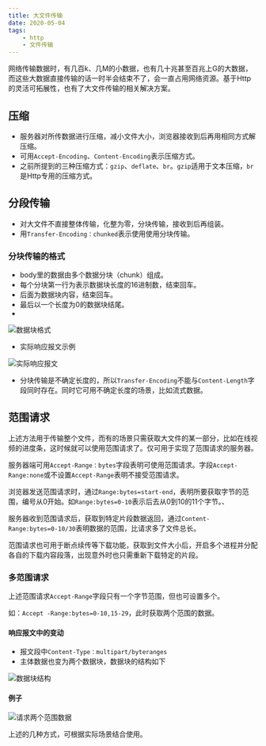 ```yaml
---
title: 大文件传输
date: 2020-05-04
tags:
    - http
    - 文件传输
---
```


网络传输数据时，有几百k、几M的小数据，也有几十兆甚至百兆上G的大数据，而这些大数据直接传输的话一时半会结束不了，会一直占用网络资源。基于Http的灵活可拓展性，也有了大文件传输的相关解决方案。
## 压缩
- 服务器对所传数据进行压缩，减小文件大小，浏览器接收到后再用相同方式解压缩。
- 可用`Accept-Encoding`、`Content-Encoding`表示压缩方式。
- 之前所提到的三种压缩方式：`gzip`、`deflate`、`br`。`gzip`适用于文本压缩，`br`是Http专用的压缩方式。
## 分段传输
- 对大文件不直接整体传输，化整为零，分块传输，接收到后再组装。
- 用`Transfer-Encoding：chunked`表示使用使用分块传输。
### 分块传输的格式
- body里的数据由多个数据分块（chunk）组成。
- 每个分块第一行为表示数据块长度的16进制数，结束回车。
- 后面为数据块内容，结束回车。
- 最后以一个长度为0的数据块结尾。
- 
![数据块格式](~@blogImg/chunk-data-format.png)
- 实际响应报文示例

![实际响应报文](~@blogImg/chunk-data-res.png)

- 分块传输是不确定长度的，所以`Transfer-Encoding`不能与`Content-Length`字段同时存在。同时它可用不确定长度的场景，比如流式数据。
## 范围请求
上述方法用于传输整个文件，而有的场景只需获取大文件的某一部分，比如在线视频的进度条，这时候就可以使用范围请求了。仅可用于实现了范围请求的服务器。

服务器端可用`Accept-Range：bytes`字段表明可使用范围请求。字段`Accept-Range:none`或不设置`Accept-Range`表明不接受范围请求。

浏览器发送范围请求时，通过`Range:bytes=start-end`，表明所要获取字节的范围，编号从0开始。如`Range:bytes=0-10`表示后去从0到10的11个字节。、

服务器收到范围请求后，获取到特定片段数据返回，通过`Content-Range:bytes=0-10/30`表明数据的范围，比请求多了文件总长。

范围请求也可用于断点续传等下载功能，获取到文件大小后，开启多个进程并分配各自的下载内容段落，出现意外时也只需重新下载特定的片段。
### 多范围请求
上述范围请求`Accept-Range`字段只有一个字节范围，但也可设置多个。

如：`Accept -Range:bytes=0-10,15-29`，此时获取两个范围的数据。

#### 响应报文中的变动
- 报文段中`Content-Type：multipart/byteranges`
- 主体数据也变为两个数据块，数据块的结构如下

![数据块结构](~@blogImg/multipart-chunk-data-format.png)

#### 例子

![请求两个范围数据](~@blogImg/multipart-chunk-data-res.png)

上述的几种方式，可根据实际场景结合使用。